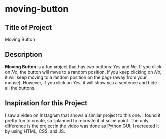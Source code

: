 # moving-button
## Title of Project
Moving Button

## Description
**Moving Button** is a fun project that has two buttons: *Yes* and *No*. If you click on *No*, the button will move to a random position. If you keep clicking on *No*, it will keep moving to a random position on the page (away from your mouse). However, if you click on *Yes*, it will show you a sentence and hide all the buttons.

## Inspiration for this Project
I saw a video on Instagram that shows a similar project to this one. I found it pretty fun to create, so I planned to recreate it at some point. The only difference is the project in the video was done as Python GUI; I recreated it by using HTML, CSS, and JS.
